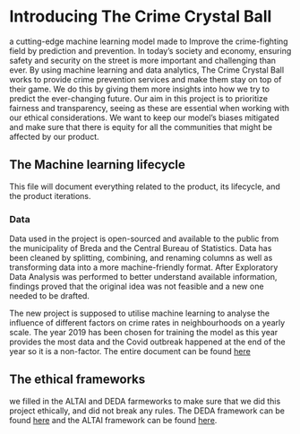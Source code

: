 # Introducing The Crime Crystal Ball
a cutting-edge machine learning model made to Improve the crime-fighting field by prediction and prevention. In today’s society and economy, ensuring safety and security on the street is more important and challenging than ever. By using machine learning and data analytics, The Crime Crystal Ball works to provide crime prevention services and make them stay on top of their game. We do this by giving them more insights into how we try to predict the ever-changing future. Our aim in this project is to prioritize fairness and transparency, seeing as these are essential when working with our ethical considerations. We want to keep our model’s biases mitigated and make sure that there is equity for all the communities that might be affected by our product.

## The Machine learning lifecycle
This file will document everything related to the product, its lifecycle, and the product iterations. 
### Data
Data used in the project is open-sourced and available to the public from the municipality of Breda and the Central Bureau of Statistics.
Data has been cleaned by splitting, combining, and renaming columns as well as transforming data into a more machine-friendly format. After Exploratory Data Analysis was performed to better understand available information, findings proved that the original idea was not feasible and a new one needed to be drafted. 

The new project is supposed to utilise machine learning to analyse the influence of different factors on crime rates in neighbourhoods on a yearly scale. The year 2019 has been chosen for training the model as this year provides the most data and the Covid outbreak happened at the end of the year so it is a non-factor. The entire document can be found [here](https://github.com/BredaUniversityADSAI/2022-23d-1fcmgt-reg-ai-01-group-team3/blob/main/Other/Product%20lifecycle.pdf) 

## The ethical frameworks
we filled in the ALTAI and DEDA farmeworks to make sure that we did this project ethically, and did not break any rules. The DEDA framework can be found [here](https://github.com/BredaUniversityADSAI/2022-23d-1fcmgt-reg-ai-01-group-team3/blob/main/Other/DEDA%20framework%20(%20final%20).pdf) and the ALTAI framework can be found [here](https://github.com/BredaUniversityADSAI/2022-23d-1fcmgt-reg-ai-01-group-team3/blob/main/Other/Ethical%20framework.pdf).
